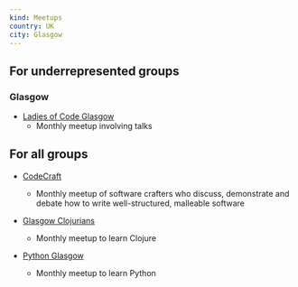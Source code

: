 ```yaml
---
kind: Meetups
country: UK
city: Glasgow
---
```

## For underrepresented groups

### Glasgow

* [Ladies of Code Glasgow](https://www.meetup.com/Ladies-of-Code-Glasgow/)
  * Monthly meetup involving talks  
  
  
## For all groups
* [CodeCraft](https://www.codecraftuk.org/)
  * Monthly meetup of software crafters who discuss, demonstrate and debate how to write well-structured, malleable software  

* [Glasgow Clojurians](https://www.meetup.com/Glasgow-Software-Development-Meetup/)
  * Monthly meetup to learn Clojure

* [Python Glasgow](https://www.meetup.com/Python-Glasgow/)
  * Monthly meetup to learn Python  

   
